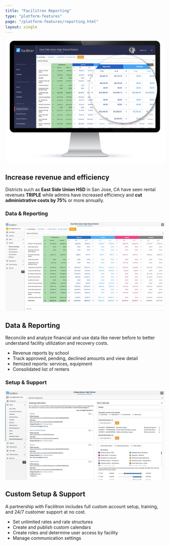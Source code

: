 ```yaml
---
title: "Facilitron Reporting"
type: "platform-features"
page: "/platform-features/reporting.html"
layout: single
---
```


<!-- data-reporting-section -->

<div class="row mb-5 align-items-end">
  <div class="col-lg-7">
    <img class="img-fluid" src="/images/overview/data-reporting-header.jpg" alt="Facilitron Data &amp; Reporting">
  </div>
  <div class="col-lg-5">
    <h2 class="h1-responsive text-uppercase py-3">Increase revenue and efficiency</h2>
    <p>Districts such as <strong>East Side Union HSD</strong> in San Jose, CA have seen rental revenues <strong>TRIPLE</strong> while admins have increased efficiency and <strong>cut administrative costs by 75%</strong> or more annually.</p>
  </div>
</div>

<div class="row">
  <div class="col-lg-6 d-flex align-items-stretch">
    <div class="card my-3">
      <h3 class="card-header text-center text-white primary-color mb-5">Data &amp; Reporting</h3>
      <img class="img-fluid" src="/images/overview/data-and-reporting.jpg" alt="Facilitron Data and Reporting">
      <div class="card-body">
        <h2 class="h2-responsive text-center">Data &amp; Reporting</h2>
        <p>Reconcile and analyze financial and use data like never before to better understand facility utilization and recovery costs.</p>
        <ul>
          <li>Revenue reports by school</li>
          <li>Track approved, pending, declined amounts and view detail</li>
          <li>Itemized reports: services, equipment</li>
          <li>Consolidated list of renters</li>
        </ul>
      </div>
    </div>
  </div>

  <!-- dashboard-calendar -->
  <div class="col-lg-6 d-flex align-items-stretch">
    <div class="card my-3">
      <h3 class="card-header text-center text-white primary-color mb-5">Setup &amp; Support</h3>
      <img class="img-fluid" src="/images/overview/overview-10.jpg" alt="Facilitron Custom Setup and Support">
      <div class="card-body">
        <h2 class="h2-responsive text-center">Custom Setup &amp; Support</h2>
        <p>A partnership with Facilitron includes full custom account setup, training, and 24/7 customer support at no cost.</p>
        <ul>
          <li>Set unlimited rates and rate structures</li>
          <li>Create and publish custom calendars</li>
          <li>Create roles and determine user access by facility</li>
          <li>Manage communication settings</li>
        </ul>
      </div>
    </div>
  </div>

</div>
<!-- /.data-reporting-section -->
